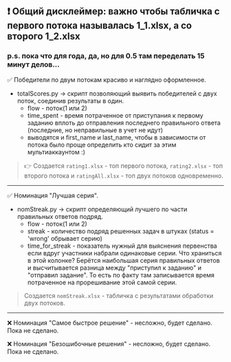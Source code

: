## ❗ Общий дисклеймер: важно чтобы табличка с первого потока называлась 1_1.xlsx, а со второго 1_2.xlsx

### p.s. пока что для года, да, но для 0.5 там переделать 15 минут делов...


✅ Победители по двум потокам красиво и наглядно оформленное.
- totalScores.py -> скрипт позволяющий выявить победителей с двух поток, соединив результаты в один.
  - flow - поток(1 или 2)
  - time_spent - время потраченное от приступания к первому заданию вплоть до отправления последнего правильного ответа (последние, но неправильные в учет не идут)
  - выводятся и first_name и last_name, чтобы в зависимости от потока было проще определить кто сидит за этим мультиаккаунтом :)

> 👉 Создается <code>rating1.xlsx</code> - топ первого потока, <code>rating2.xlsx</code> - топ второго потока и <code>ratingAll.xlsx</code> - топ двух потоков одновременно. 

---

✅ Номинация "Лучшая серия".
- nomStreak.py -> скрипт определяющий лучшего по части правильных ответов подряд.
  - flow - поток(1 или 2)
  - streak - количество подряд решенных задач в штуках (status = 'wrong' обрывает серию)
  - time_for_streak - показатель нужный для выяснения первенства если вдруг участники набрали одинаковые серии. Что храниться в этой колонке? Берётся наибольшая серия правильных ответов и высчитывается разница между "приступил к заданию" и "отправил задание". То есть по факту там записывается время потраченное на прорешивание этой самой серии. 

> Создается <code>nomStreak.xlsx</code> - табличка с результатами обработки двух потоков. 

---

❌ Номинация "Самое быстрое решение" - несложно, будет сделано. Пока не сделано.

❌ Номинация "Безошибочные решения" - несложно, будет сделано. Пока не сделано.
